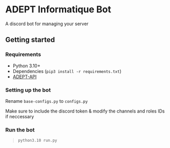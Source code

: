 ﻿# ADEPT Informatique Bot

A discord bot for managing your server

## Getting started

### Requirements

- Python 3.10+
- Dependencies (`pip3 install -r requirements.txt`)
- [ADEPT-API](https://github.com/ADEPT-Informatique/ADEPT-API)

### Setting up the bot

Rename `base-configs.py` to `configs.py`

Make sure to include the discord token & modify the channels and roles IDs if neccessary

### Run the bot

> `python3.10 run.py`